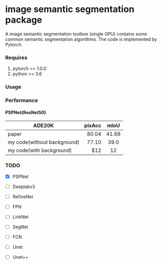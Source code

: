 # image semantic segmentation package

A image semantic segmentation toolbox (single GPU) contains some common semantic segmentation algorithms. The code is implemented by Pytorch.

### Requires

  1. pytorch >= 1.0.0
  2. python >= 3.6
  
### Usage

### Performance



#### PSPNet(ResNet50)
| ADE20K        | pixAcc   |  mIoU  |
| --------   | -----:  | :----:  |
| paper    | 80.04 |   41.68  |
| my code(without background)  |  77.10   |  39.0 |
| my code(with background)  |   \$12   |   12   |

### TODO

- [x] PSPNet
- [ ] Deeplabv3
- [ ] RefineNet
- [ ] FPN
- [ ] LinkNet
- [ ] SegNet
- [ ] FCN
- [ ] Unet
- [ ] Unet++




